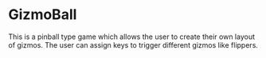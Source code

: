 # GizmoBall
This is a pinball type game which allows the user to create their own layout of gizmos. The user can assign keys to trigger different gizmos like flippers.
